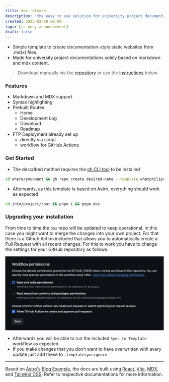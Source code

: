```yaml
---
title: dox release
description: 'the easy to use solution for university project documentations'
created: 2025-02-28 00:00
tags: [cc-one, announcement]
draft: false
---
```


- Simple template to create documentation-style static websites from .md(x) files.
- Made for university project documentations solely based on markdown and mdx content.

> Download manually via the [repository](https://github.com/whatphilipcodes/dox) or use the [instructions](#get-started) below

### Features

- Markdown and MDX support
- Syntax highlighting
- Prebuilt Routes
  - Home
  - Development Log
  - Download
  - Roadmap
- FTP Deployment already set up
  - directly via script
  - workflow for GitHub Actions

### Get Started

- The described method requires the [gh CLI tool](https://cli.github.com/) to be installed

```sh
cd where/you/want && gh repo create desired-name --template whatphilipcodes/dox --public
```

- Afterwards, as this template is based on Astro, everything should work as expected

```sh
cd into/project/root && pnpm i && pnpm dev
```

### Upgrading your installation

From time to time the `dox` repo will be updated to keep operational. In this case you might want to merge the changes into your own project. For that there is a Github Action included that allows you to automatically create a Pull Request with all recent changes. For this to work you have to change the settings for your GitHub repository as follows:

![](../../assets/img/dox-workflow-settings.png)

- Afterwards you will be able to run the included `Sync to Template` workflow as expected.
- If you make changes that you don't want to have overwritten with every update just add these to `.templatesyncignore`

---

Based on [Astro's](https://astro.build/) [Blog Example](https://stackblitz.com/github/withastro/astro/tree/latest/examples/blog), the docs are built using [React](https://react.dev/), [Vite](https://vitejs.dev/), [MDX](https://mdxjs.com/), and [Tailwind CSS](https://tailwindcss.com/). Refer to respective documentations for more information.
